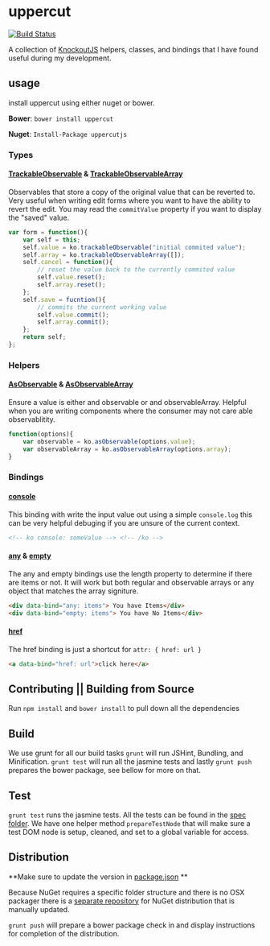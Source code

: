 # uppercut

[![Build Status](https://travis-ci.org/osbornm/uppercut.svg)](https://travis-ci.org/osbornm/uppercut)

A collection of [KnockoutJS](http://knockoutjs.com) helpers, classes, and bindings that I have found useful during my development.

## usage

install uppercut using either nuget or bower.

**Bower**: `bower install uppercut`

**Nuget**: `Install-Package uppercutjs`

### Types

#### [TrackableObservable](src/trackableObserverable.js) & [TrackableObservableArray](src/trackableObserverableArray.js)
Observables that store a copy of the original value that can be reverted to. Very useful when writing edit forms where you want to have the ability to revert the edit. You may read the `commitValue` property if you want to display the "saved" value.

```JavaScript
var form = function(){
    var self = this;
    self.value = ko.trackableObservable("initial commited value");
    self.array = ko.trackableObservableArray([]);
    self.cancel = function(){
        // reset the value back to the currently commited value
        self.value.reset();
        self.array.reset();
    };
    self.save = fucntion(){
        // commits the current working value
        self.value.commit();
        self.array.commit();
    };
    return self;
};

```

### Helpers

#### [AsObservable](src/asObservable.js) & [AsObservableArray](src/asObservable.js)
Ensure a value is either and observable or and observableArray. Helpful when you are writing components where the consumer may not care able observablitity.
```JavaScript
function(options){
    var observable = ko.asObservable(options.value);
    var observableArray = ko.asObservableArray(options.array);
}
```

### Bindings

#### [console](src/bindings/console.js)
This binding with write the input value out using a simple `console.log` this can be very helpful debuging if you are unsure of the current context.

```HTML
<!-- ko console: someValue --> <!-- /ko -->
```

#### [any](src/bindings/anyEmpty.js) & [empty](src/bindings/anyEmpty.js)

The any and empty bindings use the length property to determine if there are items or not. It will work but both regular and observable arrays or any object that matches the array signiture.

```HTML
<div data-bind="any: items"> You have Items</div>
<div data-bind="empty: items"> You have No Items</div>
```

#### [href](src/bindings/href.js)
The href binding is just a shortcut for `attr: { href: url }`

```HTML
<a data-bind="href: url">click here</a>
```


## Contributing || Building from Source

Run `npm install` and `bower install` to pull down all the dependencies

## Build

We use grunt for all our build tasks `grunt` will run JSHint, Bundling, and Minification. `grunt test` will run all the jasmine tests and lastly `grunt push` prepares the bower package, see bellow for more on that.

## Test
`grunt test` runs the jasmine tests. All the tests can be found in the [spec folder](/spec). We have one helper method `prepareTestNode` that will make sure a test DOM node is setup, cleaned, and set to a global variable for access.


## Distribution

**Make sure to update the version in [package.json](package.json) **

Because NuGet requires a specific folder structure and there is no OSX packager there is a [separate repository](https://github.com/osbornm/uppercut.nuget) for NuGet distribution that is manually updated.

`grunt push` will prepare a bower package check in and display instructions for completion of the distribution.
